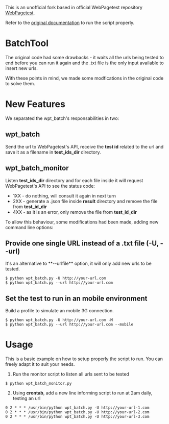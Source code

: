 This is an unofficial fork based in official WebPagetest repository [WebPagetest](https://github.com/WPO-Foundation/webpagetest).

Refer to the [original documentation](https://sites.google.com/a/webpagetest.org/docs/advanced-features/webpagetest-batch-processing-command-line-tool) to run the script properly.

<h1>BatchTool</h1>

The original code had some drawbacks - it waits all the urls being tested to end before you can run it again and the .txt file is the only input available to insert new urls.

With these points in mind, we made some modfications in the original code to solve them.

<h1>New Features</h1>

We separated the wpt_batch's responsabilities in two:

<h2>wpt_batch</h2>

Send the url to WebPagetest's API, receive the **test id** related to the url and save it as a filename in **test_ids_dir** directory.

<h2>wpt_batch_monitor</h2>

Listen **test_ids_dir** directory and for each file inside it will request WebPagetest's API to see the status code:
* 1XX - do nothing, will consult it again in next turn
* 2XX - generate a .json file inside **result** directory and remove the file from **test_id_dir**
* 4XX - as it is an error, only remove the file from **test_id_dir**

To allow this behaviour, some modifications had been made, adding new command line options:

<h2>Provide one single URL instead of a .txt file (-U, --url)</h2>
It's an alternative to **--urlfile** option, it will only add new urls to be tested.
<pre>
<code>$ python wpt_batch.py -U http://your-url.com</code>
<code>$ python wpt_batch.py --url http://your-url.com</code>
</pre>

<h2>Set the test to run in an mobile environment</h2>
Build a profile to simulate an mobile 3G connection.
<pre>
<code>$ python wpt_batch.py -U http://your-url.com -M</code>
<code>$ python wpt_batch.py --url http://your-url.com --mobile</code>
</pre>

<h1>Usage</h1>

This is a basic example on how to setup properly the script to run. You can freely adapt it to suit your needs.

1. Run the monitor script to listen all urls sent to be tested

<pre>
<code>$ python wpt_batch_monitor.py</code>
</pre>

2. Using **crontab**, add a new line informing script to run at 2am daily, testing an url

<pre>
<code>0 2 * * * /usr/bin/python wpt_batch.py -U http://your-url-1.com</code>
<code>0 2 * * * /usr/bin/python wpt_batch.py -U http://your-url-2.com</code>
<code>0 2 * * * /usr/bin/python wpt_batch.py -U http://your-url-3.com</code>
</pre>